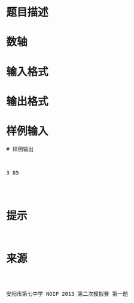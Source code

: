 

# 题目描述



# 数轴



# 输入格式



# 输出格式



# 样例输<span style="background-color:#FFFFFF;white-space:pre-wrap;">入</span>


<pre>
# 样例输</span>出<span style="background-color:#FFFFFF;white-space:pre-wrap;">


<pre>3 85</pre>

# 提示



# 来源


<p>
安阳市第七中学 NOIP 2013 第二次模拟赛 第一题
</p>
